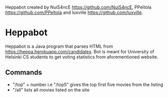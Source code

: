 Heppabot created by NuiS4ncE https://github.com/NuiS4ncE, PPeltola https://github.com/PPeltola and luxville https://github.com/luxville.

# Heppabot
Heppabot is a Java program that parses HTML from https://heppa.herokuapp.com/candidates. Bot is meant for University of Helsinki CS students to get voting statistics from aforementioned website.

## Commands

  - "/top" + number i.e "/top5" gives the top first five movies from the listing
  - "/all" lists all movies listed on the site
